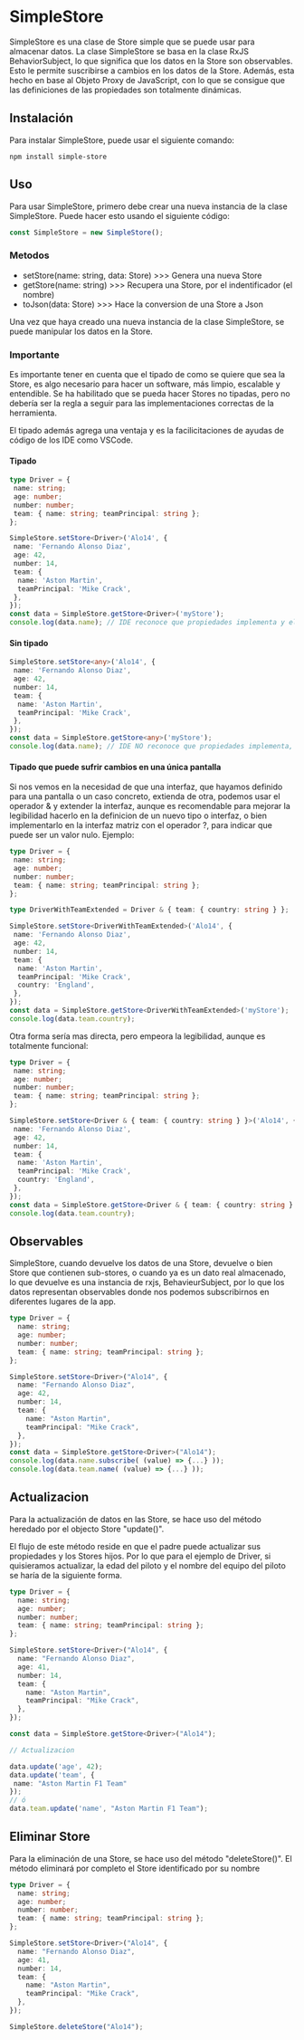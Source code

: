 # SimpleStore

SimpleStore es una clase de Store simple que se puede usar para almacenar datos. La clase SimpleStore se basa en la clase RxJS BehaviorSubject, lo que significa que los datos en la Store son observables. Esto le permite suscribirse a cambios en los datos de la Store. Además, esta hecho en base al Objeto Proxy de JavaScript, con lo que se consigue que las definiciones de las propiedades son totalmente dinámicas.

## Instalación

Para instalar SimpleStore, puede usar el siguiente comando:

```shell
npm install simple-store
```

## Uso

Para usar SimpleStore, primero debe crear una nueva instancia de la clase SimpleStore. Puede hacer esto usando el siguiente código:

```typescript
const SimpleStore = new SimpleStore();
```

### Metodos

- setStore(name: string, data: Store) >>> Genera una nueva Store
- getStore(name: string) >>> Recupera una Store, por el indentificador (el nombre)
- toJson(data: Store) >>> Hace la conversion de una Store a Json

Una vez que haya creado una nueva instancia de la clase SimpleStore, se puede manipular los datos en la Store.

### Importante

Es importante tener en cuenta que el tipado de como se quiere que sea la Store, es algo necesario para hacer un software, más limpio, escalable y entendible. Se ha habilitado que se pueda hacer Stores no tipadas, pero no debería ser la regla a seguir para las implementaciones correctas de la herramienta.

El tipado además agrega una ventaja y es la facilicitaciones de ayudas de código de los IDE como VSCode.

#### Tipado

```typescript
type Driver = {
 name: string;
 age: number;
 number: number;
 team: { name: string; teamPrincipal: string };
};

SimpleStore.setStore<Driver>('Alo14', {
 name: 'Fernando Alonso Diaz',
 age: 42,
 number: 14,
 team: {
  name: 'Aston Martin',
  teamPrincipal: 'Mike Crack',
 },
});
const data = SimpleStore.getStore<Driver>('myStore');
console.log(data.name); // IDE reconoce que propiedades implementa y el tipo de ellas
```

#### Sin tipado

```typescript
SimpleStore.setStore<any>('Alo14', {
 name: 'Fernando Alonso Diaz',
 age: 42,
 number: 14,
 team: {
  name: 'Aston Martin',
  teamPrincipal: 'Mike Crack',
 },
});
const data = SimpleStore.getStore<any>('myStore');
console.log(data.name); // IDE NO reconoce que propiedades implementa, lo trata como any
```

#### Tipado que puede sufrir cambios en una única pantalla

Si nos vemos en la necesidad de que una interfaz, que hayamos definido para una pantalla o un caso concreto, extienda de otra, podemos usar el operador & y extender la interfaz, aunque es recomendable para mejorar la legibilidad hacerlo en la definicion de un nuevo tipo o interfaz, o bien implementarlo en la interfaz matriz con el operador ?, para indicar que puede ser un valor nulo.
Ejemplo:

```typescript
type Driver = {
 name: string;
 age: number;
 number: number;
 team: { name: string; teamPrincipal: string };
};

type DriverWithTeamExtended = Driver & { team: { country: string } };

SimpleStore.setStore<DriverWithTeamExtended>('Alo14', {
 name: 'Fernando Alonso Diaz',
 age: 42,
 number: 14,
 team: {
  name: 'Aston Martin',
  teamPrincipal: 'Mike Crack',
  country: 'England',
 },
});
const data = SimpleStore.getStore<DriverWithTeamExtended>('myStore');
console.log(data.team.country);
```

Otra forma sería mas directa, pero empeora la legibilidad, aunque es totalmente funcional:

```typescript
type Driver = {
 name: string;
 age: number;
 number: number;
 team: { name: string; teamPrincipal: string };
};

SimpleStore.setStore<Driver & { team: { country: string } }>('Alo14', {
 name: 'Fernando Alonso Diaz',
 age: 42,
 number: 14,
 team: {
  name: 'Aston Martin',
  teamPrincipal: 'Mike Crack',
  country: 'England',
 },
});
const data = SimpleStore.getStore<Driver & { team: { country: string } }>('myStore');
console.log(data.team.country);
```

## Observables

SimpleStore, cuando devuelve los datos de una Store, devuelve o bien Store que contienen sub-stores, o cuando ya es un dato real almacenado, lo que devuelve es una instancia de rxjs, BehavieurSubject, por lo que los datos representan observables donde nos podemos subscribirnos en diferentes lugares de la app.

```typescript
type Driver = {
  name: string;
  age: number;
  number: number;
  team: { name: string; teamPrincipal: string };
};

SimpleStore.setStore<Driver>("Alo14", {
  name: "Fernando Alonso Diaz",
  age: 42,
  number: 14,
  team: {
    name: "Aston Martin",
    teamPrincipal: "Mike Crack",
  },
});
const data = SimpleStore.getStore<Driver>("Alo14");
console.log(data.name.subscribe( (value) => {...} ));
console.log(data.team.name( (value) => {...} ));
```

## Actualizacion

Para la actualización de datos en las Store, se hace uso del método heredado por el objecto Store "update()".

El flujo de este método reside en que el padre puede actualizar sus propiedades y los Stores hijos. Por lo que para el ejemplo de Driver, si quisieramos actualizar, la edad del piloto y el nombre del equipo del piloto se haría de la siguiente forma.

```typescript
type Driver = {
  name: string;
  age: number;
  number: number;
  team: { name: string; teamPrincipal: string };
};

SimpleStore.setStore<Driver>("Alo14", {
  name: "Fernando Alonso Diaz",
  age: 41,
  number: 14,
  team: {
    name: "Aston Martin",
    teamPrincipal: "Mike Crack",
  },
});

const data = SimpleStore.getStore<Driver>("Alo14");

// Actualizacion

data.update('age', 42);
data.update('team', {
 name: "Aston Martin F1 Team"
});
// ó
data.team.update('name', "Aston Martin F1 Team");
```

## Eliminar Store

Para la eliminación de una Store, se hace uso del método "deleteStore()".
El método eliminará por completo el Store identificado por su nombre

```typescript
type Driver = {
  name: string;
  age: number;
  number: number;
  team: { name: string; teamPrincipal: string };
};

SimpleStore.setStore<Driver>("Alo14", {
  name: "Fernando Alonso Diaz",
  age: 41,
  number: 14,
  team: {
    name: "Aston Martin",
    teamPrincipal: "Mike Crack",
  },
});

SimpleStore.deleteStore("Alo14");
```
